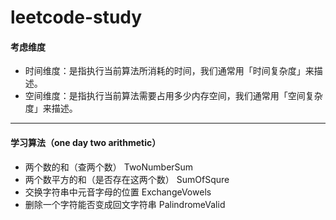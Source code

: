# leetcode-study
#### 考虑维度
- 时间维度：是指执行当前算法所消耗的时间，我们通常用「时间复杂度」来描述。
- 空间维度：是指执行当前算法需要占用多少内存空间，我们通常用「空间复杂度」来描述。
---
#### 学习算法（one day two arithmetic）
- 两个数的和（查两个数） TwoNumberSum
- 两个数平方的和（是否存在这两个数） SumOfSqure
- 交换字符串中元音字母的位置  ExchangeVowels
- 删除一个字符能否变成回文字符串 PalindromeValid